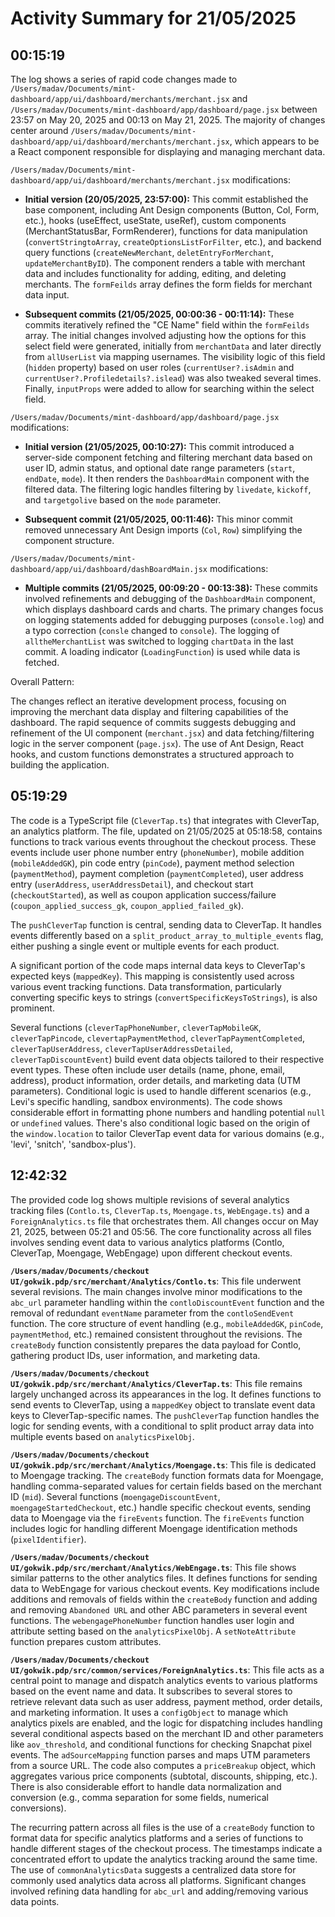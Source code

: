# Activity Summary for 21/05/2025

## 00:15:19
The log shows a series of rapid code changes made to `/Users/madav/Documents/mint-dashboard/app/ui/dashboard/merchants/merchant.jsx` and `/Users/madav/Documents/mint-dashboard/app/dashboard/page.jsx` between 23:57 on May 20, 2025 and 00:13 on May 21, 2025.  The majority of changes center around `/Users/madav/Documents/mint-dashboard/app/ui/dashboard/merchants/merchant.jsx`, which appears to be a React component responsible for displaying and managing merchant data.


`/Users/madav/Documents/mint-dashboard/app/ui/dashboard/merchants/merchant.jsx` modifications:

* **Initial version (20/05/2025, 23:57:00):**  This commit established the base component, including Ant Design components (Button, Col, Form, etc.),  hooks (useEffect, useState, useRef), custom components (MerchantStatusBar, FormRenderer), functions for data manipulation (`convertStringtoArray`, `createOptionsListForFilter`, etc.), and backend query functions (`createNewMerchant`, `deletEntryForMerchant`, `updateMerchantByID`). The component renders a table with merchant data and includes functionality for adding, editing, and deleting merchants.  The `formFeilds` array defines the form fields for merchant data input.


* **Subsequent commits (21/05/2025, 00:00:36 - 00:11:14):** These commits iteratively refined the "CE Name" field within the `formFeilds` array.  The initial changes involved adjusting how the options for this select field were generated, initially from `merchantData` and later directly from `allUserList` via mapping usernames.  The visibility logic of this field (`hidden` property) based on user roles (`currentUser?.isAdmin` and `currentUser?.Profiledetails?.islead`) was also tweaked several times. Finally, `inputProps` were added to allow for searching within the select field.



`/Users/madav/Documents/mint-dashboard/app/dashboard/page.jsx` modifications:

* **Initial version (21/05/2025, 00:10:27):** This commit introduced a server-side component fetching and filtering merchant data based on user ID, admin status, and optional date range parameters (`start`, `endDate`, `mode`). It then renders the `DashboardMain` component with the filtered data. The filtering logic handles filtering by `livedate`, `kickoff`, and `targetgolive` based on the `mode` parameter.

* **Subsequent commit (21/05/2025, 00:11:46):** This minor commit removed unnecessary Ant Design imports (`Col`, `Row`) simplifying the component structure.



`/Users/madav/Documents/mint-dashboard/app/ui/dashboard/dashBoardMain.jsx` modifications:

* **Multiple commits (21/05/2025, 00:09:20 - 00:13:38):** These commits involved refinements and debugging of the `DashboardMain` component,  which displays dashboard cards and charts. The primary changes focus on logging statements added for debugging purposes (`console.log`) and a typo correction (`consle` changed to `console`). The logging of `alltheMerchantList` was switched to logging `chartData` in the last commit.  A loading indicator (`LoadingFunction`) is used while data is fetched.


Overall Pattern:

The changes reflect an iterative development process, focusing on improving the merchant data display and filtering capabilities of the dashboard.  The rapid sequence of commits suggests debugging and refinement of the UI component (`merchant.jsx`) and data fetching/filtering logic in the server component (`page.jsx`). The use of Ant Design, React hooks, and custom functions demonstrates a structured approach to building the application.


## 05:19:29
The code is a TypeScript file (`CleverTap.ts`) that integrates with CleverTap, an analytics platform.  The file, updated on 21/05/2025 at 05:18:58, contains functions to track various events throughout the checkout process.  These events include user phone number entry (`phoneNumber`), mobile addition (`mobileAddedGK`), pin code entry (`pinCode`), payment method selection (`paymentMethod`), payment completion (`paymentCompleted`), user address entry (`userAddress`, `userAddressDetail`), and checkout start (`checkoutStarted`), as well as coupon application success/failure (`coupon_applied_success_gk`, `coupon_applied_failed_gk`).

The `pushCleverTap` function is central, sending data to CleverTap. It handles events differently based on a `split_product_array_to_multiple_events` flag, either pushing a single event or multiple events for each product.

A significant portion of the code maps internal data keys to CleverTap's expected keys (`mappedKey`). This mapping is consistently used across various event tracking functions.  Data transformation, particularly converting specific keys to strings (`convertSpecificKeysToStrings`), is also prominent.

Several functions (`cleverTapPhoneNumber`, `cleverTapMobileGK`, `cleverTapPincode`, `clevertapPaymentMethod`, `cleverTapPaymentCompleted`, `cleverTapUserAddress`, `cleverTapUserAddressDetailed`, `cleverTapDiscountEvent`) build event data objects tailored to their respective event types.  These often include user details (name, phone, email, address), product information, order details, and marketing data (UTM parameters).  Conditional logic is used to handle different scenarios (e.g., Levi's specific handling, sandbox environments).  The code shows considerable effort in formatting phone numbers and handling potential `null` or `undefined` values.  There's also  conditional logic based on the origin of the `window.location` to tailor CleverTap event data for various domains (e.g., 'levi', 'snitch', 'sandbox-plus').


## 12:42:32
The provided code log shows multiple revisions of several analytics tracking files (`Contlo.ts`, `CleverTap.ts`, `Moengage.ts`, `WebEngage.ts`) and a `ForeignAnalytics.ts` file that orchestrates them.  All changes occur on May 21, 2025, between 05:21 and 05:56.  The core functionality across all files involves sending event data to various analytics platforms (Contlo, CleverTap, Moengage, WebEngage) upon different checkout events.

**`/Users/madav/Documents/checkout UI/gokwik.pdp/src/merchant/Analytics/Contlo.ts`**: This file underwent several revisions.  The main changes involve minor modifications to the `abc_url` parameter handling within the `contloDiscountEvent` function and the removal of redundant `eventName` parameter from the `contloSendEvent` function.  The core structure of event handling (e.g., `mobileAddedGK`, `pinCode`, `paymentMethod`, etc.) remained consistent throughout the revisions.  The `createBody` function consistently prepares the data payload for Contlo, gathering product IDs, user information, and marketing data.


**`/Users/madav/Documents/checkout UI/gokwik.pdp/src/merchant/Analytics/CleverTap.ts`**: This file remains largely unchanged across its appearances in the log.  It defines functions to send events to CleverTap, using a `mappedKey` object to translate event data keys to CleverTap-specific names. The `pushCleverTap` function handles the logic for sending events, with a conditional to split product array data into multiple events based on `analyticsPixelObj`.


**`/Users/madav/Documents/checkout UI/gokwik.pdp/src/merchant/Analytics/Moengage.ts`**: This file is dedicated to Moengage tracking. The `createBody` function formats data for Moengage, handling comma-separated values for certain fields based on the merchant ID (`mid`). Several functions (`moengageDiscountEvent`, `moengageStartedCheckout`, etc.) handle specific checkout events, sending data to Moengage via the `fireEvents` function. The `fireEvents` function includes logic for handling different Moengage identification methods (`pixelIdentifier`).


**`/Users/madav/Documents/checkout UI/gokwik.pdp/src/merchant/Analytics/WebEngage.ts`**: This file shows similar patterns to the other analytics files. It defines functions for sending data to WebEngage for various checkout events.  Key modifications include additions and removals of fields within the `createBody` function and adding and removing  `Abandoned URL` and other ABC parameters in several event functions.  The `webengagePhoneNumber` function handles user login and attribute setting based on the `analyticsPixelObj`. A `setNoteAttribute` function prepares custom attributes.


**`/Users/madav/Documents/checkout UI/gokwik.pdp/src/common/services/ForeignAnalytics.ts`**: This file acts as a central point to manage and dispatch analytics events to various platforms based on the event name and data. It subscribes to several stores to retrieve relevant data such as user address, payment method, order details, and marketing information. It uses a `configObject` to manage which analytics pixels are enabled, and the logic for dispatching includes handling several conditional aspects based on the merchant ID and other parameters like `aov_threshold`, and conditional functions for checking Snapchat pixel events. The `adSourceMapping` function parses and maps UTM parameters from a source URL.  The code also computes a `priceBreakup` object, which aggregates various price components (subtotal, discounts, shipping, etc.).  There is also considerable effort to handle data normalization and conversion (e.g., comma separation for some fields, numerical conversions).

The recurring pattern across all files is the use of a `createBody` function to format data for specific analytics platforms and a series of functions to handle different stages of the checkout process.  The timestamps indicate a concentrated effort to update the analytics tracking around the same time. The use of `commonAnalyticsData` suggests a centralized data store for commonly used analytics data across all platforms.  Significant changes involved refining data handling for `abc_url` and adding/removing various data points.
